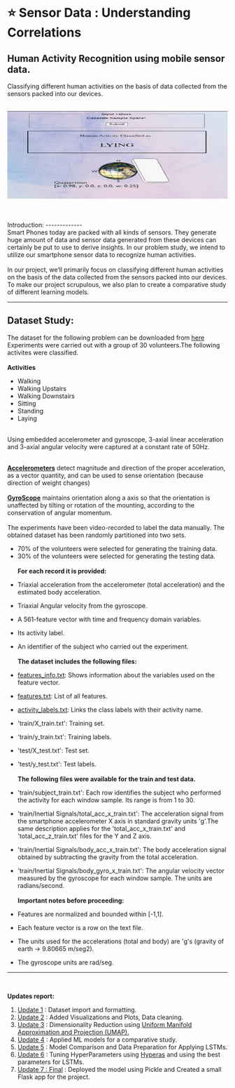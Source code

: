 # :star: Sensor Data : Understanding Correlations
## Human Activity Recognition using mobile sensor data.

Classifying different human activities on the basis of data collected from the sensors packed into our devices. <br><br>
<p align="center">
  <img width="600" height="200" src="https://github.com/rjrockzz/sensor-data-correlation/blob/master/data/ui.jpg">
</p>
<br><br>
Introduction:
-------------
<br>
Smart Phones today are packed with all kinds of sensors. They generate huge amount of data and sensor data generated from these devices can certainly be put to use to derive insights. In our problem study, we intend to utilize our smartphone sensor data to recognize human activities.<br><br> 
In our project, we’ll primarily focus on classifying different human activities on the basis of the data collected from the sensors packed into our devices. To make our project scrupulous, we also plan to create a comparative study of different learning models.<br>

-----------------------------------------------------
Dataset Study:
--------

The dataset for the following problem can be downloaded from [here](https://archive.ics.uci.edu/ml/machine-learning-databases/00240/UCI%20HAR%20Dataset.zip#)
<br>
Experiments were carried out with a group of 30 volunteers.The following activites were classified.<br><br>
**Activities**
* Walking
* Walking Upstairs
* Walking Downstairs
* Sitting
* Standing
* Laying
<br>
Using embedded accelerometer and gyroscope, 3-axial linear acceleration and 3-axial angular velocity were captured at a constant rate of 50Hz.<br><br>

[**Accelerometers**](https://en.wikipedia.org/wiki/Accelerometer) detect magnitude and direction of the proper acceleration, as a vector quantity, and can be used to sense orientation (because direction of weight changes)
<br><br>
[**GyroScope**](https://en.wikipedia.org/wiki/Gyroscope) maintains orientation along a axis so that the orientation is unaffected by tilting or rotation of the mounting, according to the conservation of angular momentum.
<br><br>
The experiments have been video-recorded to label the data manually. The obtained dataset has been randomly partitioned into two sets.


* 70% of the volunteers were selected for generating the training data.<br>
* 30% of the volunteers were selected for generating the testing data.<br><br> 
**For each record it is provided:**


- Triaxial acceleration from the accelerometer (total acceleration) and the estimated body acceleration.
- Triaxial Angular velocity from the gyroscope. 
- A 561-feature vector with time and frequency domain variables. 
- Its activity label. 
- An identifier of the subject who carried out the experiment.<br><br>
**The dataset includes the following files:**


- [features_info.txt](https://github.com/rjrockzz/sensor-data-correlation-xebia/blob/master/data/features_info.txt): Shows information about the variables used on the feature vector.
- [features.txt](https://github.com/rjrockzz/sensor-data-correlation-xebia/blob/master/data/features.txt): List of all features.
- [activity_labels.txt](https://github.com/rjrockzz/sensor-data-correlation-xebia/blob/master/data/activity_labels.txt): Links the class labels with their activity name.
- 'train/X_train.txt': Training set.
- 'train/y_train.txt': Training labels.
- 'test/X_test.txt': Test set.
- 'test/y_test.txt': Test labels.<br><br>
**The following files were available for the train and test data.** 


- 'train/subject_train.txt': Each row identifies the subject who performed the activity for each window sample. Its range is from 1 to 30. 
- 'train/Inertial Signals/total_acc_x_train.txt': The acceleration signal from the smartphone accelerometer X axis in standard gravity units 'g'.The same description applies for the 'total_acc_x_train.txt' and 'total_acc_z_train.txt' files for the Y and Z axis. 
- 'train/Inertial Signals/body_acc_x_train.txt': The body acceleration signal obtained by subtracting the gravity from the total acceleration. 
- 'train/Inertial Signals/body_gyro_x_train.txt': The angular velocity vector measured by the gyroscope for each window sample. The units are radians/second.<br><br> 
**Important notes before proceeding:**
 

- Features are normalized and bounded within [-1,1].
- Each feature vector is a row on the text file.
- The units used for the accelerations (total and body) are 'g's (gravity of earth -> 9.80665 m/seg2).
- The gyroscope units are rad/seg.
-------------------------------------------------------------------------------
<br>

**Updates report:**
<br>
1. [Update 1](https://github.com/rjrockzz/sensor-data-correlation/blob/master/Daily%20Update/har1.ipynb) : Dataset import and formatting.<br>
2. [Update 2](https://github.com/rjrockzz/sensor-data-correlation/blob/master/Daily%20Update/har2.ipynb) : Added Visualizations and Plots, Data cleaning.
3. [Update 3](https://github.com/rjrockzz/sensor-data-correlation/blob/master/Daily%20Update/har3.ipynb) : Dimensionality Reduction using [Uniform Manifold Approximation and Projection (UMAP).](https://github.com/lmcinnes/umap)
4. [Update 4](https://github.com/rjrockzz/sensor-data-correlation/blob/master/Daily%20Update/har4.ipynb) : Applied ML models for a comparative study.
5. [Update 5](https://github.com/rjrockzz/sensor-data-correlation/blob/master/Daily%20Update/har5.ipynb) : Model Comparison and Data Preparation for Applying LSTMs.
6. [Update 6](https://github.com/rjrockzz/sensor-data-correlation/blob/master/Daily%20Update/har6.ipynb) : Tuning HyperParameters using [Hyperas](https://github.com/maxpumperla/hyperas/commits?author=maxpumperla) and using the best parameters for LSTMs.
7. [Update 7 : Final](https://github.com/rjrockzz/sensor-data-correlation/blob/master/Daily%20Update/har7.ipynb) : Deployed the model using Pickle and Created a small Flask app for the project.
